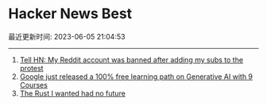 # Hacker News Best

最近更新时间: 2023-06-05 21:04:53

--- 
1. [Tell HN: My Reddit account was banned after adding my subs to the protest](https://news.ycombinator.com/item?id=36192312) 
2. [Google just released a 100% free learning path on Generative AI with 9 Courses](https://www.cloudskillsboost.google/paths/118) 
3. [The Rust I wanted had no future](https://graydon2.dreamwidth.org/307291.html) 
